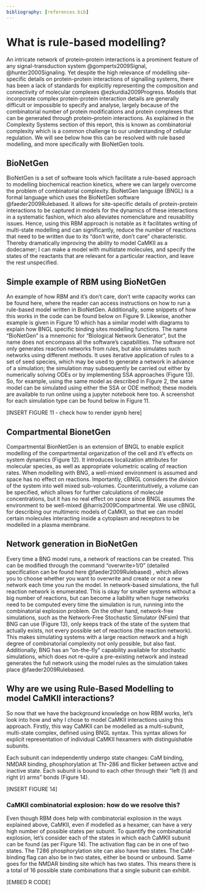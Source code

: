 ```yaml
---
bibliography: [references.bib]
---
```


# What is rule-based modelling?

An intricate network of protein–protein interactions is a prominent feature of any signal-transduction system @gomperts2009Signal, @hunter2000Signaling. Yet despite the high relevance of modelling site-specific details on protein-protein interactions of signalling systems, there has been a lack of standards for explicitly representing the composition and connectivity of molecular complexes @ezkurdia2009Progress. Models that incorporate complex protein-protein interaction details are generally difficult or impossible to specify and analyse, largely because of the combinatorial number of protein modifications and protein complexes that can be generated through protein–protein interactions. As explained in the Complexity Systems section of this report, this is known as combinatorial complexity which is a common challenge to our understanding of cellular regulation. We will see below how this can be resolved with rule based modelling, and more specifically with BioNetGen tools.

## BioNetGen 

BioNetGen is a set of software tools which facilitate a rule-based approach to modelling biochemical reaction kinetics, where we can largely overcome the problem of combinatorial complexity. BioNetGen language (BNGL) is a formal language which uses the BioNetGen software @faeder2009Rulebased. It allows for site-specific details of protein-protein interactions to be captured in models for the dynamics of these interactions in a systematic fashion, which also alleviates nomenclature and reusability issues. Hence, using this RBM approach is notable as it facilitates writing of multi-state modelling and can significantly, reduce the number of reactions that need to be written due to its “don’t write, don’t care” characteristic. Thereby dramatically improving the ability to model CaMKII as a dodecamer; I can make a model with multistate molecules, and specify the states of the reactants that are relevant for a particular reaction, and leave the rest unspecified. 

## Simple example of RBM using BioNetGen

An example of how RBM and it’s don’t care, don’t write capacity works can be found here, where the reader can access instructions on how to run a rule-based model written in BioNetGen. Additionally, some snippets of how this works in the code can be found below on Figure 9. Likewise, another example is given in Figure 10 which has a similar model with diagrams to explain how BNGL specific binding sites modelling functions. The name “BioNetGen” is a mnemonic for “Biological Network Generator”, but the name does not encompass all the software’s capabilities. The software not only generates reaction networks from rules, but also simulates such networks using different methods. It uses iterative application of rules to a set of seed species, which may be used to generate a network in advance of a simulation; the simulation may subsequently be carried out either by numerically solving ODEs or by implementing SSA approaches (Figure 13). So, for example, using the same model as described in Figure 2, the same model can be simulated using either the SSA or ODE method; these models are available to run online using a jupyter notebook here too. A screenshot for each simulation type can be found below in Figure 11.

[INSERT FIGURE 11 - check how to render ipynb here]


## Compartmental BionetGen

Compartmental BionNetGen is an extension of BNGL to enable explicit modelling of the compartmental organization of the cell and it’s effects on system dynamics (Figure 12). It introduces localization attributes for molecular species, as well as appropriate volumetric scaling of reaction rates. When modelling with BNG, a well-mixed environment is assumed and space has no effect on reactions. Importantly, cBNGL considers the division of the system into well mixed sub-volumes. Counterintuitively, a volume can be specified, which allows for further calculations of molecule concentrations, but it has no real effect on space since BNGL assumes the environment to be well-mixed @harris2009Compartmental. We use cBNGL for describing our multimeric models of CaMKII, so that we can model certain molecules interacting inside a cytoplasm and receptors to be modelled in a plasma membrane. 

## Network generation in BioNetGen
Every time a BNG model runs, a network of reactions can be created. This can be modified through the command “overwrite>1/0” (detailed specification can be found here @faeder2009Rulebased) , which allows you to choose whether you want to overwrite and create or not a new network each time you run the model. In network-based simulations, the full reaction network is enumerated. This is okay for smaller systems without a big number of reactions, but can become a liability when huge networks need to be computed every time the simulation is run, running into the combinatorial explosion problem. On the other hand, network-free simulations, such as the Network-Free Stochastic Simulator (NFsim) that BNG can use (Figure 13), only keeps track of the state of the system that actually exists, not every possible set of reactions (the reaction network). This makes simulating systems with a large reaction network and a high degree of combinatorial complexity not only possible, but also fast. Additionally,  BNG has  an  ”on-the-fly”  capability available for stochastic simulations,  which does not re-quire a pre-existing network and instead generates the full  network  using  the  model  rules  as  the  simulation takes place @faeder2009Rulebased.

## Why are we using Rule-Based Modelling to model CaMKII interactions?

So now that we have the background knowledge on how RBM works, let’s look into how and why I chose to model CaMKII interactions using this approach. Firstly, this way CaMKII can be modelled as a multi-subunit, multi-state complex, defined using BNGL syntax. This syntax allows for explicit representation of individual CaMKII hexamers with distinguishable subunits. 

Each subunit can independently undergo state changes: CaM binding, NMDAR binding, phosphorylation at Thr-286 and flicker between active and inactive state. Each subunit is bound to each other through their “left (l) and right (r) arms” bonds (Figure 14).

[INSERT FIGURE 14]

### CaMKII combinatorial explosion: how do we resolve this?

Even though RBM does help with combinatorial explosion in the ways explained above, CaMKII, even if modelled as a hexamer, can have a very high number of possible states per subunit. To quantify the combinatorial explosion, let’s consider each of the states in which each CaMKII subunit can be found (as per Figure 14). The activation flag can be in one of two states. The T286 phosphorylation site can also have two states. The CaM-binding flag can also be in two states, either be bound or unbound. Same goes for the NMDAR binding site which has two states. This means there is a total of 16 possible state combinations that a single subunit can exhibit.

[EMBED R CODE]
